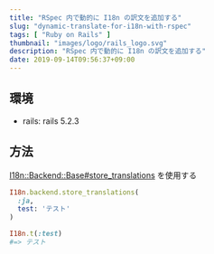```yaml
---
title: "RSpec 内で動的に I18n の訳文を追加する"
slug: "dynamic-translate-for-i18n-with-rspec"
tags: [ "Ruby on Rails" ]
thumbnail: "images/logo/rails_logo.svg"
description: "RSpec 内で動的に I18n の訳文を追加する"
date: 2019-09-14T09:56:37+09:00
---
```


## 環境

* rails: rails 5.2.3

## 方法

[I18n::Backend::Base#store_translations](https://www.rubydoc.info/github/svenfuchs/i18n/I18n/Backend/Base:store_translations) を使用する

```rb
I18n.backend.store_translations(
  :ja,
  test: 'テスト'
)

I18n.t(:test)
#=> テスト
```
